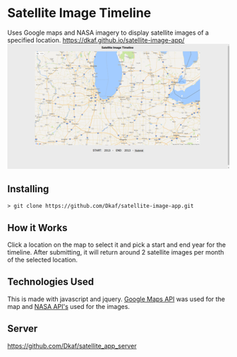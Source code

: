 # Satellite Image Timeline
Uses Google maps and NASA imagery to display satellite images of a specified location. https://dkaf.github.io/satellite-image-app/
<img src="/screenshots/satellite_timeline_screenshot.png">

## Installing
```
> git clone https://github.com/Dkaf/satellite-image-app.git
```

## How it Works

Click a location on the map to select it and pick a start and end year for the timeline. After submitting, it will return around 2 satellite images per month of the selected location.

## Technologies Used

This is made with javascript and jquery. [Google Maps API](https://developers.google.com/maps/) was used for the map and [NASA API's](https://api.nasa.gov/) used for the images.

## Server

https://github.com/Dkaf/satellite_app_server
